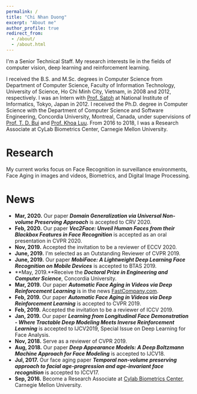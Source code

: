 ```yaml
---
permalink: /
title: "Chi Nhan Duong"
excerpt: "About me"
author_profile: true
redirect_from: 
  - /about/
  - /about.html
---
```


I'm a Senior Technical Staff. My research interests lie in the fields of computer vision, deep learning and reinforcement learning. 

I received the B.S. and M.Sc. degrees in Computer Science from Department of Computer Science, Faculty of Information Technology, University of Science, Ho Chi Minh City, Vietnam, in 2008 and 2012, respectively. I was an Intern with [Prof. Satoh](http://research.nii.ac.jp/~satoh/index.html) at National Institute of Informatics, Tokyo, Japan in 2012. I received the Ph.D. degree in Computer Science with the Department of Computer Science and Software Engineering, Concordia University, Montreal, Canada, under supervisions of [Prof. T. D. Bui](https://users.encs.concordia.ca/~bui/) and [Prof. Khoa Luu](http://csce.uark.edu/~khoaluu/). 
From 2016 to 2018, I was a Research Associate at CyLab Biometrics Center, Carnegie Mellon University. 

Research
======
My current works focus on Face Recognition in surveillance environments, Face Aging in images and videos, Biometrics, and Digital Image Processing.

News
======
  * **Mar, 2020.** Our paper ***Domain Generalization via Universal Non-volume Preserving Approach*** is accepted to CRV 2020.
  * **Feb, 2020.** Our paper ***Vec2Face: Unveil Human Faces from their Blackbox Features in Face Recognition*** is accepted as an oral presentation in CVPR 2020.
  * **Nov, 2019.** Accepted the invitation to be a reviewer of ECCV 2020.
  * **June, 2019.** I'm selected as an Outstanding Reviewer of CVPR 2019.
  * **June, 2019.** Our paper ***MobiFace: A Lightweight Deep Learning Face Recognition on Mobile Devices*** is accepted to BTAS 2019.
  * **May, 2019.**Receive the ***Doctoral Prize in Engineering and Computer Science***, Concordia University.
  * **Mar, 2019.** Our paper ***Automatic Face Aging in Videos via Deep Reinforcement Learning*** is in the news [FastCompany.com](https://www.fastcompany.com/90314606/this-new-ai-tool-makes-creepily-realistic-videos-of-faces-in-the-future).
   * **Feb, 2019.** Our paper ***Automatic Face Aging in Videos via Deep Reinforcement Learning*** is accepted to CVPR 2019.
   * **Feb, 2019.** Accepted the invitation to be a reviewer of ICCV 2019.
   * **Jan, 2019.** Our paper ***Learning from Longitudinal Face Demonstration - Where Tractable Deep Modeling Meets Inverse Reinforcement Learning*** is accepted to IJCV2019, Special Issue on Deep Learning for Face Analysis.
   * **Nov, 2018.** Serve as a reviewer of CVPR 2019.
   * **Aug, 2018.** Our paper ***Deep Appearance Models: A Deep Boltzmann Machine Approach for Face Modeling*** is accepted to IJCV18.
   * **Jul, 2017.** Our face aging paper ***Temporal non-volume preserving approach to facial age-progression and age-invariant face recognition*** is accepted to ICCV17.
   * **Sep, 2016.** Become a Research Associate at [Cylab Biometrics Center](http://www.cmu-biometrics.org), Carnegie Mellon University.
